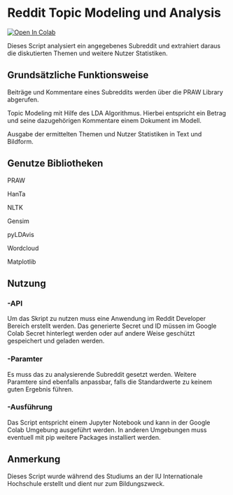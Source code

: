 # Reddit Topic Modeling und Analysis

[![Open In Colab](https://colab.research.google.com/assets/colab-badge.svg)]([https://colab.research.google.com/notebooks/basic_features_overview.ipynb](https://colab.research.google.com/github/flari-gold/IU/blob/main/IU_RedditDataAnalysis.ipynb))

Dieses Script analysiert ein angegebenes Subreddit und extrahiert daraus die diskutierten Themen und weitere Nutzer Statistiken.

## Grundsätzliche Funktionsweise

Beiträge und Kommentare eines Subreddits werden über die PRAW Library abgerufen.

Topic Modeling mit Hilfe des LDA Algorithmus. Hierbei entspricht ein Betrag und seine dazugehörigen Kommentare einem Dokument im Modell.

Ausgabe der ermittelten Themen und Nutzer Statistiken in Text und Bildform.

## Genutze Bibliotheken

PRAW

HanTa

NLTK

Gensim

pyLDAvis

Wordcloud

Matplotlib

## Nutzung

### -API
Um das Skript zu nutzen muss eine Anwendung im Reddit Developer Bereich erstellt werden. Das generierte Secret und ID müssen im Google Colab Secret hinterlegt werden oder auf andere Weise geschützt gespeichert und geladen werden.

### -Paramter
Es muss das zu analysierende Subreddit gesetzt werden. Weitere Paramtere sind ebenfalls anpassbar, falls die Standardwerte zu keinem guten Ergebnis führen.

### -Ausführung
Das Script entspricht einem Jupyter Notebook und kann in der Google Colab Umgebung ausgeführt werden. In anderen Umgebungen muss eventuell mit pip weitere Packages installiert werden.


## Anmerkung

Dieses Script wurde während des Studiums an der IU Internationale Hochschule erstellt und dient nur zum Bildungszweck.
